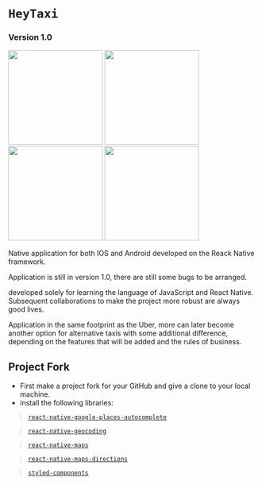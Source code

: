 # `HeyTaxi`

### Version 1.0

<img src = "https://github.com/MateusDeSousa/HeyTaxi/blob/master/imagesGit/Captura1Android.png" width = 190px /> <img src = "https://github.com/MateusDeSousa/HeyTaxi/blob/master/imagesGit/Captura2Android.png" width = 190px /> <img src = "https://github.com/MateusDeSousa/HeyTaxi/blob/master/imagesGit/Captura1IOS.png" width = 190px /> <img src = "https://github.com/MateusDeSousa/HeyTaxi/blob/master/imagesGit/Captura2IOS.png" width = 190px />
 
Native application for both IOS and Android developed on the Reack Native framework.

Application is still in version 1.0, there are still some bugs to be arranged.

developed solely for learning the language of JavaScript and React Native. Subsequent collaborations to make the project more robust are always good lives.

Application in the same footprint as the Uber, more can later become another option for alternative taxis with some additional difference, depending on the features that will be added and the rules of business.

## Project Fork


* First make a project fork for your GitHub and give a clone to your local machine.
* install the following libraries:

>[`react-native-google-places-autocomplete`](https://github.com/FaridSafi/react-native-google-places-autocomplete)

>[`react-native-geocoding`](https://github.com/marlove/react-native-geocoding)

>[`react-native-maps`](https://github.com/react-native-community/react-native-maps)

>[`react-native-maps-directions`](https://github.com/bramus/react-native-maps-directions)

>[`styled-components`](https://github.com/styled-components/styled-components)
 
